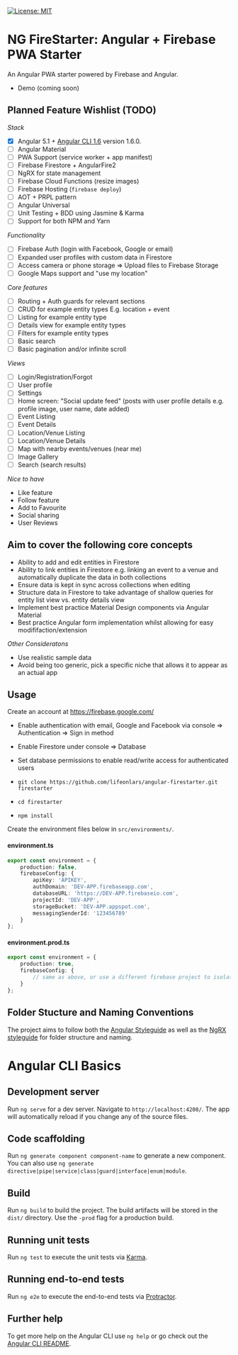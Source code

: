 [![License: MIT](https://img.shields.io/badge/License-MIT-green.svg)](https://opensource.org/licenses/MIT)

# NG FireStarter: Angular + Firebase PWA Starter

An Angular PWA starter powered by Firebase and Angular.

- Demo (coming soon)


## Planned Feature Wishlist (TODO)

*Stack*

- [x] Angular 5.1 + [Angular CLI 1.6](https://github.com/angular/angular-cli) version 1.6.0.
- [ ] Angular Material
- [ ] PWA Support (service worker + app manifest)
- [ ] Firebase Firestore + AngularFire2
- [ ] NgRX for state management
- [ ] Firebase Cloud Functions (resize images)
- [ ] Firebase Hosting (`firebase deploy`)
- [ ] AOT + PRPL pattern
- [ ] Angular Universal
- [ ] Unit Testing + BDD using Jasmine & Karma
- [ ] Support for both NPM and Yarn

*Functionality*

- [ ] Firebase Auth (login with Facebook, Google or email)
- [ ] Expanded user profiles with custom data in Firestore
- [ ] Access camera or phone storage => Upload files to Firebase Storage
- [ ] Google Maps support and "use my location"

*Core features*

- [ ] Routing + Auth guards for relevant sections
- [ ] CRUD for example entity types E.g. location + event
- [ ] Listing for example entity type
- [ ] Details view for example entity types
- [ ] Filters for example entity types
- [ ] Basic search
- [ ] Basic pagination and/or infinite scroll

*Views*

- [ ] Login/Registration/Forgot
- [ ] User profile
- [ ] Settings
- [ ] Home screen: "Social update feed" (posts with user profile details e.g. profile image, user name, date added)
- [ ] Event Listing
- [ ] Event Details
- [ ] Location/Venue Listing
- [ ] Location/Venue Details
- [ ] Map with nearby events/venues (near me)
- [ ] Image Gallery
- [ ] Search (search results)

*Nice to have*

- Like feature
- Follow feature
- Add to Favourite
- Social sharing
- User Reviews


## Aim to cover the following core concepts

 - Ability to add and edit entities in Firestore
 - Ability to link entities in Firestore e.g. linking an event to a venue and automatically duplicate the data in both collections
 - Ensure data is kept in sync across collections when editing
 - Structure data in Firestore to take advantage of shallow queries for entity list view vs. entity details view
 - Implement best practice Material Design components via Angular Material
 - Best practice Angular form implementation whilst allowing for easy modififaction/extension

 *Other Consideratons*
 - Use realistic sample data
 - Avoid being too generic, pick a specific niche that allows it to appear as an actual app


## Usage

Create an account at https://firebase.google.com/

- Enable authentication with email, Google and Facebook via console => Authentication => Sign in method
- Enable Firestore under console => Database
- Set database permissions to enable read/write access for authenticated users

- `git clone https://github.com/lifeonlars/angular-firestarter.git firestarter`
- `cd firestarter`
- `npm install`

Create the environment files below in `src/environments/`.

#### environment.ts
```typescript
export const environment = {
    production: false,
    firebaseConfig: {
        apiKey: 'APIKEY',
        authDomain: 'DEV-APP.firebaseapp.com',
        databaseURL: 'https://DEV-APP.firebaseio.com',
        projectId: 'DEV-APP',
        storageBucket: 'DEV-APP.appspot.com',
        messagingSenderId: '123456789'
    }
};
```
#### environment.prod.ts
```typescript
export const environment = {
    production: true,
    firebaseConfig: {
        // same as above, or use a different firebase project to isolate environments
    }
};
```

## Folder Stucture and Naming Conventions

The project aims to follow both the [Angular Styleguide](https://angular.io/guide/styleguide) as well as the [NgRX styleguide](https://github.com/orizens/ngrx-styleguide) for folder structure and naming.


# Angular CLI Basics


## Development server

Run `ng serve` for a dev server. Navigate to `http://localhost:4200/`. The app will automatically reload if you change any of the source files.

## Code scaffolding

Run `ng generate component component-name` to generate a new component. You can also use `ng generate directive|pipe|service|class|guard|interface|enum|module`.

## Build

Run `ng build` to build the project. The build artifacts will be stored in the `dist/` directory. Use the `-prod` flag for a production build.

## Running unit tests

Run `ng test` to execute the unit tests via [Karma](https://karma-runner.github.io).

## Running end-to-end tests

Run `ng e2e` to execute the end-to-end tests via [Protractor](http://www.protractortest.org/).

## Further help

To get more help on the Angular CLI use `ng help` or go check out the [Angular CLI README](https://github.com/angular/angular-cli/blob/master/README.md).
